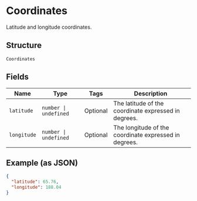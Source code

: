 
# Coordinates

Latitude and longitude coordinates.

## Structure

`Coordinates`

## Fields

| Name | Type | Tags | Description |
|  --- | --- | --- | --- |
| `latitude` | `number \| undefined` | Optional | The latitude of the coordinate expressed in degrees. |
| `longitude` | `number \| undefined` | Optional | The longitude of the coordinate expressed in degrees. |

## Example (as JSON)

```json
{
  "latitude": 65.76,
  "longitude": 188.04
}
```

